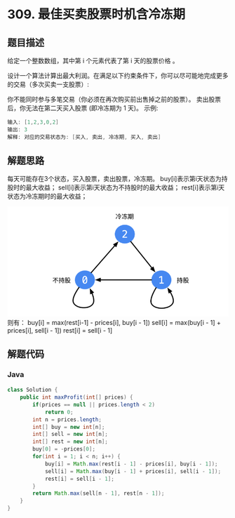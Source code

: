 # 309. 最佳买卖股票时机含冷冻期

## 题目描述

给定一个整数数组，其中第 i 个元素代表了第 i 天的股票价格 。​

设计一个算法计算出最大利润。在满足以下约束条件下，你可以尽可能地完成更多的交易（多次买卖一支股票）:

你不能同时参与多笔交易（你必须在再次购买前出售掉之前的股票）。
卖出股票后，你无法在第二天买入股票 (即冷冻期为 1 天)。
示例:
```java
输入: [1,2,3,0,2]
输出: 3 
解释: 对应的交易状态为: [买入, 卖出, 冷冻期, 买入, 卖出]
```

## 解题思路

每天可能存在3个状态，买入股票，卖出股票，冷冻期。
buy[i]表示第i天状态为持股时的最大收益；
sell[i]表示第i天状态为不持股时的最大收益；
rest[i]表示第i天状态为冷冻期时的最大收益；

![](https://raw.githubusercontent.com/htdwade/PicBed/master/img/20200330060638.png)
则有：
buy[i] = max(rest[i-1] - prices[i], buy[i - 1])
sell[i] = max(buy[i - 1] + prices[i], sell[i - 1])
rest[i] = sell[i - 1]

## 解题代码

### Java

```java
class Solution {
    public int maxProfit(int[] prices) {
        if(prices == null || prices.length < 2)
            return 0;
        int n = prices.length;
        int[] buy = new int[n];
        int[] sell = new int[n];
        int[] rest = new int[n];
        buy[0] = -prices[0];
        for(int i = 1; i < n; i++) {
            buy[i] = Math.max(rest[i - 1] - prices[i], buy[i - 1]);
            sell[i] = Math.max(buy[i - 1] + prices[i], sell[i - 1]);
            rest[i] = sell[i - 1];
        }
        return Math.max(sell[n - 1], rest[n - 1]);
    }
}
```